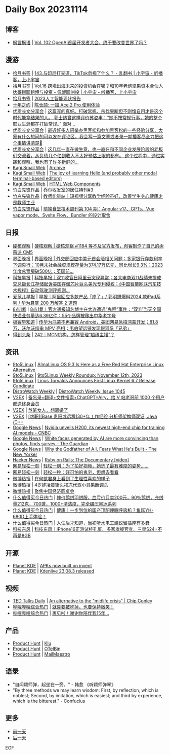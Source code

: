 # Daily Box 20231114

## 博客
- [枫言枫语](https://justinyan.me/) | [Vol. 102 OpenAI首届开发者大会，终于要改变世界了吗？](https://justinyan.me/post/5810)

## 漫游
- [拾月书签](https://pocket.skyue.com/) | [143.与印尼打交道，TikTok忽视了什么？ - 乱翻书 | 小宇宙 - 听播客，上小宇宙](https://www.xiaoyuzhoufm.com/episode/654c673d51ba721857949404)
- [拾月书签](https://pocket.skyue.com/) | [Vol.16 跨境出海未来的投资机会在哪？和10年老炮坚果资本合伙人达哥聊聊跨境与投资 - 佩妮聊创投 | 小宇宙 - 听播客，上小宇宙](https://www.xiaoyuzhoufm.com/episode/654a10a99da6ed7e74b1f49f)
- [拾月书签](https://pocket.skyue.com/) | [2023人工智能现状报告](https://tw93.fun/images/pdf/2023AI.pdf)
- [十年之约](https://www.foreverblog.cn/feeds.html) | [陈仓颉: 一加 Ace 2 Pro 使用体验](https://imzm.im/oneplus-ace-2-pro/)
- [优质长文分享会](https://m.okjike.com/topics/56d2fabe7cb3331100467e2b) | [这篇写的真好。打破常规、杀伐果断但不刚愎自用才是这个时代能拿结果的人。 郭士纳曾这样评价苏姿丰：“她不按常规行事，她的整个职业生涯都在打破常规。” 面对...](https://mp.weixin.qq.com/s/w6pPoxw5ZRPr3COT29l4sg)
- [优质长文分享会](https://m.okjike.com/topics/56d2fabe7cb3331100467e2b) | [最近好多人问举办黑客松和参加黑客松的一些经验分享，大家有什么想问的可以发在评论区，我会写一篇文章或者录一期播客尽全力把这个事情讲清楚🥺](https://m.okjike.com/originalPosts/6551ab0684bcbc4a4648248e)
- [优质长文分享会](https://m.okjike.com/topics/56d2fabe7cb3331100467e2b) | [这几年一直在做生意，也一直在和不同企业发展阶段的老板们交流着，从负债几个亿到收入不太好预估上限的都有。 这个过程中，通过实践和观察，我也有了许多新鲜的...](https://mp.weixin.qq.com/s/_Ipmbx7eMUx2R7BnCC-uMQ)
- [Kagi Small Web](https://kagi.com/smallweb) | [Archive](https://pawelgrzybek.com/posts/)
- [Kagi Small Web](https://kagi.com/smallweb) | [The joy of learning Helix (and probably other modal terminal-based editors)](https://pawelgrzybek.com/the-joy-of-learning-helix-and-probably-other-modal-terminal-based-editors/)
- [Kagi Small Web](https://kagi.com/smallweb) | [HTML Web Components](https://blog.jim-nielsen.com/2023/html-web-components/)
- [竹白先锋作品](https://www.zhubai.wiki/) | [乔尔收发室的居住特刊#3](https://open.zhubai.wiki/a/l/t/z/pl/yzhu1015/2335868923247116288)
- [竹白先锋作品](https://www.zhubai.wiki/) | [教师能量站｜短视频分享教学经验虽好，改善学生身心健康才是教师主业](https://open.zhubai.wiki/a/l/t/z/pl/cnpodpick/2335867346465804288)
- [竹白先锋作品](https://www.zhubai.wiki/) | [前端食堂技术周刊第 104 期：Angular v17、GPTs、Vue vapor mode、Svelte Flow、Bundler 的设计取舍](https://open.zhubai.wiki/a/l/t/z/pl/hungryturbo/2335858898131083264)

## 日报
- [硬核观察](https://linux.cn/news/express/) | [硬核观察 | 硬核观察 #1184 等不及官方发布，创客制作了自己的树莓派 CM5](https://linux.cn/article-16376-1.html?utm_source=rss&utm_medium=rss)
- [界面晚报](https://www.jiemian.com/lists/426.html) | [界面晚报 | 外交部回应中美元首会晤相关问题；多家银行存款利率下调央行：10月末社会融资规模存量为374.17万亿元，同比增长9.3%；2023年度总票房破500亿；英国前...](https://www.jiemian.com/article/10384482.html)
- [科技早报](https://www.jiemian.com/lists/459.html) | [科技早报｜双11收官日阿里云突现异常；各大电商双11战绩未提成交总额长江存储起诉美国存储芯片巨头美光专利侵权；《中国智能网联汽车技术规程》自动驾驶测评规则...](https://www.jiemian.com/article/10379034.html)
- [爱范儿早报](https://www.ifanr.com/category/ifanrnews) | [早报｜阿里回应多款产品「崩了」/ 郭明錤爆料2024 款iPad系列 / 华为悬赏 200 万解答 2 道题](https://www.ifanr.com/1567847)
- [8点1氪](https://36kr.com/user/5652071) | [8点1氪丨官方通报知名博主在大连遭遇“鬼秤”事件；“双11”当天全国快递业务量达6.39亿件；55个品牌被移出中华老字号](https://36kr.com/p/2515970548584709)
- [极客早知道](https://www.geekpark.net/column/74) | [传华为鸿蒙不再兼容 Android，美团网易急招鸿蒙开发；81.8 万，沃尔沃纯电 MPV 亮相；韦伯望远镜发现银河系「兄弟」](https://www.geekpark.net/news/327472)
- [得到头条](https://www.dedao.cn/course/detail?id=nb9L2q1e3OxKBPNsdoJrgN8P0Rwo6B) | [242｜MCN机构，怎样管理“超级主播”？](https://m.igetget.com/share/course/article/article_id/106708)

## 资讯
- [9to5Linux](https://9to5linux.com/) | [AlmaLinux OS 9.3 Is Here as a Free Red Hat Enterprise Linux Alternative](https://9to5linux.com/almalinux-os-9-3-is-here-as-a-free-red-hat-enterprise-linux-alternative)
- [9to5Linux](https://9to5linux.com/) | [9to5Linux Weekly Roundup: November 12th, 2023](https://9to5linux.com/9to5linux-weekly-roundup-november-12th-2023)
- [9to5Linux](https://9to5linux.com/) | [Linus Torvalds Announces First Linux Kernel 6.7 Release Candidate](https://9to5linux.com/linus-torvalds-announces-first-linux-kernel-6-7-release-candidate)
- [DistroWatch Weekly](https://distrowatch.com/weekly.php) | [DistroWatch Weekly, Issue 1045](https://distrowatch.com/weekly.php?issue=20231113)
- [V2EX](https://www.v2ex.com/) | [备忘录+翻译+文件搜索+ChatGPT=Airy，给 V 站老哥前 1000 个用户都送终身会员](https://www.v2ex.com/t/991541)
- [V2EX](https://www.v2ex.com/) | [煞笔女人，想离婚了](https://www.v2ex.com/t/991508)
- [V2EX](https://www.v2ex.com/) | [[求职][Base 贵阳或远程]30+年工作经验,分析师架构师双证, Java /C++](https://www.v2ex.com/t/991415)
- [Google News](https://news.google.com/topics/CAAqJggKIiBDQkFTRWdvSUwyMHZNRGRqTVhZU0FtVnVHZ0pWVXlnQVAB/sections/CAQiQ0NCQVNMQW9JTDIwdk1EZGpNWFlTQW1WdUdnSlZVeUlOQ0FRYUNRb0hMMjB2TUcxcmVpb0pFZ2N2YlM4d2JXdDZLQUEqKggAKiYICiIgQ0JBU0Vnb0lMMjB2TURkak1YWVNBbVZ1R2dKVlV5Z0FQAVAB) | [Nvidia unveils H200, its newest high-end chip for training AI models - CNBC](https://news.google.com/rss/articles/CBMiaGh0dHBzOi8vd3d3LmNuYmMuY29tLzIwMjMvMTEvMTMvbnZpZGlhLXVudmVpbHMtaDIwMC1pdHMtbmV3ZXN0LWhpZ2gtZW5kLWNoaXAtZm9yLXRyYWluaW5nLWFpLW1vZGVscy5odG1s0gFsaHR0cHM6Ly93d3cuY25iYy5jb20vYW1wLzIwMjMvMTEvMTMvbnZpZGlhLXVudmVpbHMtaDIwMC1pdHMtbmV3ZXN0LWhpZ2gtZW5kLWNoaXAtZm9yLXRyYWluaW5nLWFpLW1vZGVscy5odG1s?oc=5)
- [Google News](https://news.google.com/topics/CAAqJggKIiBDQkFTRWdvSUwyMHZNRGRqTVhZU0FtVnVHZ0pWVXlnQVAB/sections/CAQiQ0NCQVNMQW9JTDIwdk1EZGpNWFlTQW1WdUdnSlZVeUlOQ0FRYUNRb0hMMjB2TUcxcmVpb0pFZ2N2YlM4d2JXdDZLQUEqKggAKiYICiIgQ0JBU0Vnb0lMMjB2TURkak1YWVNBbVZ1R2dKVlV5Z0FQAVAB) | [White faces generated by AI are more convincing than photos, finds survey - The Guardian](https://news.google.com/rss/articles/CBMie2h0dHBzOi8vd3d3LnRoZWd1YXJkaWFuLmNvbS90ZWNobm9sb2d5LzIwMjMvbm92LzEzL3doaXRlLWZhY2VzLWdlbmVyYXRlZC1ieS1haS1hcmUtbW9yZS1jb252aW5jaW5nLXRoYW4tcGhvdG9zLWZpbmRzLXN1cnZledIBe2h0dHBzOi8vYW1wLnRoZWd1YXJkaWFuLmNvbS90ZWNobm9sb2d5LzIwMjMvbm92LzEzL3doaXRlLWZhY2VzLWdlbmVyYXRlZC1ieS1haS1hcmUtbW9yZS1jb252aW5jaW5nLXRoYW4tcGhvdG9zLWZpbmRzLXN1cnZleQ?oc=5)
- [Google News](https://news.google.com/topics/CAAqJggKIiBDQkFTRWdvSUwyMHZNRGRqTVhZU0FtVnVHZ0pWVXlnQVAB/sections/CAQiQ0NCQVNMQW9JTDIwdk1EZGpNWFlTQW1WdUdnSlZVeUlOQ0FRYUNRb0hMMjB2TUcxcmVpb0pFZ2N2YlM4d2JXdDZLQUEqKggAKiYICiIgQ0JBU0Vnb0lMMjB2TURkak1YWVNBbVZ1R2dKVlV5Z0FQAVAB) | [Why the Godfather of A.I. Fears What He's Built - The New Yorker](https://news.google.com/rss/articles/CBMiSGh0dHBzOi8vd3d3Lm5ld3lvcmtlci5jb20vbWFnYXppbmUvMjAyMy8xMS8yMC9nZW9mZnJleS1oaW50b24tcHJvZmlsZS1hadIBAA?oc=5)
- [Hacker News](https://news.ycombinator.com/front) | [Ruby on Rails: The Documentary [video]](https://news.ycombinator.com/item?id=38248421)
- [网易轻松一刻](https://m.163.com/touch/exclusive/sub/qsyk) | [轻松一刻：为了拍好视频，她选了最有难度的姿势……](https://m.163.com/news/article/IJF2UOMK000181BR.html)
- [网易轻松一刻](https://m.163.com/touch/exclusive/sub/qsyk) | [轻松一秒：好可怕的鬼宅，但想去看看](https://m.163.com/news/article/IJEK5RV4000181BT.html)
- [微博热搜](https://weibo.com/newlogin?tabtype=search) | [在何猷君身上看到了生理性喜欢的样子](https://s.weibo.com/weibo?q=%23%E5%9C%A8%E4%BD%95%E7%8C%B7%E5%90%9B%E8%BA%AB%E4%B8%8A%E7%9C%8B%E5%88%B0%E4%BA%86%E7%94%9F%E7%90%86%E6%80%A7%E5%96%9C%E6%AC%A2%E7%9A%84%E6%A0%B7%E5%AD%90%23)
- [微博热搜](https://weibo.com/newlogin?tabtype=search) | [4岁娃凌晨街头挨冻代驾小哥果断调头](https://s.weibo.com/weibo?q=%234%E5%B2%81%E5%A8%83%E5%87%8C%E6%99%A8%E8%A1%97%E5%A4%B4%E6%8C%A8%E5%86%BB%E4%BB%A3%E9%A9%BE%E5%B0%8F%E5%93%A5%E6%9E%9C%E6%96%AD%E8%B0%83%E5%A4%B4%23)
- [微博热搜](https://weibo.com/newlogin?tabtype=search) | [聚焦中国经济圆桌会](https://s.weibo.com/weibo?q=%23%E8%81%9A%E7%84%A6%E4%B8%AD%E5%9B%BD%E7%BB%8F%E6%B5%8E%E5%9C%86%E6%A1%8C%E4%BC%9A%23)
- [什么值得买今日热门](https://post.smzdm.com/hot_1/) | [神价鹅绒羽绒服，血亏价只卖200元，90％鹅绒，充绒量212克，700蓬，1000+清洁度，完全碾压黑冰系列](https://post.smzdm.com/p/aovpp5lm/)
- [什么值得买今日热门](https://post.smzdm.com/hot_1/) | [健康｜一步到位的国产顶配睡眠呼吸机？鱼跃YH-680D上手体验！](https://post.smzdm.com/p/a4xll63w/)
- [什么值得买今日热门](https://post.smzdm.com/hot_1/) | [入住后才知道，当初听水电工建议留插座有多蠢](https://post.smzdm.com/p/aovpp0kn/)
- [科技东风](https://m.smzdm.com/tag/tn0400v/) | [科技东风｜iPhone16正测试挖孔屏、多家旗舰官宣、三星S24+不再是8GB](https://post.m.smzdm.com/p/am3ee854/)

## 开源
- [Planet KDE](https://planet.kde.org/) | [APKs now built on invent](https://blogs.kde.org/2023/11/13/apks-now-built-invent?utm_source=atom_feed)
- [Planet KDE](https://planet.kde.org/) | [Kdenlive 23.08.3 released](https://kdenlive.org/en/2023/11/kdenlive-23-08-3-released/?utm_source=atom_feed)

## 视频
- [TED Talks Daily](https://www.ted.com/talks) | [An alternative to the "midlife crisis" | Chip Conley](https://www.ted.com/talks/chip_conley_an_alternative_to_the_midlife_crisis?rss)
- [哔哩哔哩综合热门](https://www.bilibili.com/v/popular/all/) | [就算要被吃掉，也要保持微笑！](https://b23.tv/BV1bw411T7VY)
- [哔哩哔哩综合热门](https://www.bilibili.com/v/popular/all/) | [再见啦！谢谢你陪伴我15年...](https://b23.tv/BV1XQ4y187cz)

## 产品
- [Product Hunt](https://www.producthunt.com) | [Klu](https://www.producthunt.com/posts/klu-4)
- [Product Hunt](https://www.producthunt.com) | [OTelBin](https://www.producthunt.com/posts/otelbin)
- [Product Hunt](https://www.producthunt.com) | [MailMaestro](https://www.producthunt.com/posts/mailmaestro)

## 语录
- "自闻颖师弹，起坐在一旁。" - 韩愈 《听颖师弹琴》
- "By three methods we may learn wisdom: First, by reflection, which is noblest; Second, by imitation, which is easiest; and third by experience, which is the bitterest." - Confucius

## 更多
- [前一天](daily-box-20231113.md)
- [后一天](daily-box-20231115.md)

EOF